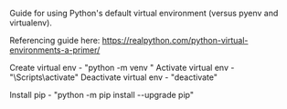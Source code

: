 Guide for using Python's default virtual environment (versus pyenv and virtualenv).

Referencing guide here: https://realpython.com/python-virtual-environments-a-primer/

Create virtual env - "python -m venv <name of env>"
Activate virtual env - "<name of env>\Scripts\activate"
Deactivate virtual env - "deactivate"

Install pip - "python -m pip install --upgrade pip"